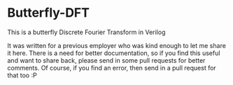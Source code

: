 # Butterfly-DFT
This is a butterfly Discrete Fourier Transform in Verilog

It was written for a previous employer who was kind enough to let me share it here. There is a need for better documentation, so if you find this useful and want to share back, please send in some pull requests for better comments. Of course, if you find an error, then send in a pull request for that too :P

